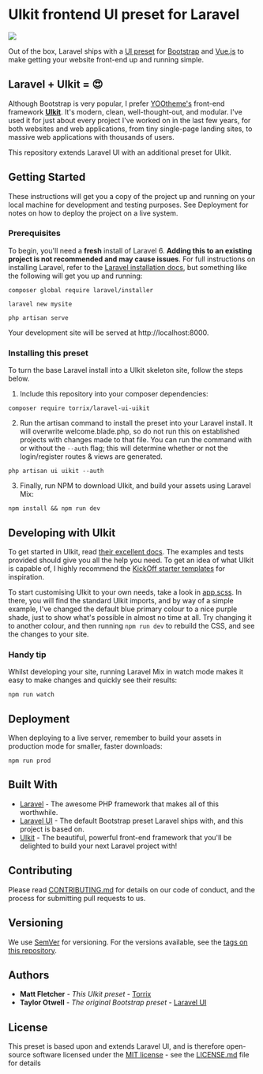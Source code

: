 # UIkit frontend UI preset for Laravel

![](https://torrix.uk/laravel-ui-uikit.jpg)

Out of the box, Laravel ships with a [UI preset](https://github.com/laravel/ui) for [Bootstrap](https://getbootstrap.com/) and [Vue.js](https://vuejs.org/) to make getting your website front-end up and running simple.

## Laravel + UIkit = :heart_eyes:

Although Bootstrap is very popular, I prefer [YOOtheme's](https://yootheme.com/) front-end framework **[UIkit](https://getuikit.com/)**. It's modern, clean, well-thought-out, and modular. I've used it for just about every project I've worked on in the last few years, for both websites and web applications, from tiny single-page landing sites, to massive web applications with thousands of users.

This repository extends Laravel UI with an additional preset for UIkit.

## Getting Started

These instructions will get you a copy of the project up and running on your local machine for development and testing purposes. See Deployment for notes on how to deploy the project on a live system.

### Prerequisites

To begin, you'll need a **fresh** install of Laravel 6. **Adding this to an existing project is not recommended and may cause issues**. For full instructions on installing Laravel, refer to the [Laravel installation docs](https://laravel.com/docs/6.x/installation), but something like the following will get you up and running:

```
composer global require laravel/installer

laravel new mysite

php artisan serve
```

Your development site will be served at http://localhost:8000.

### Installing this preset

To turn the base Laravel install into a UIkit skeleton site, follow the steps below.

1. Include this repository into your composer dependencies:

```
composer require torrix/laravel-ui-uikit
```

2. Run the artisan command to install the preset into your Laravel install. It will overwrite welcome.blade.php, so do not run this on established projects with changes made to that file. You can run the command with or without the `--auth` flag; this will determine whether or not the login/register routes & views are generated.

```
php artisan ui uikit --auth
```

3. Finally, run NPM to download UIkit, and build your assets using Laravel Mix:

```
npm install && npm run dev
```

## Developing with UIkit

To get started in UIkit, read [their excellent docs](https://getuikit.com/docs/introduction). The examples and tests provided should give you all the help you need. To get an idea of what UIkit is capable of, I highly recommend the [KickOff starter templates](https://zzseba78.github.io/Kick-Off/) for inspiration. 

To start customising UIkit to your own needs, take a look in [app.scss](src/Presets/uikit-stubs/app.scss). In there, you will find the standard UIkit imports, and by way of a simple example, I've changed the default blue primary colour to a nice purple shade, just to show what's possible in almost no time at all. Try changing it to another colour, and then running `npm run dev` to rebuild the CSS, and see the changes to your site.

### Handy tip

Whilst developing your site, running Laravel Mix in watch mode makes it easy to make changes and quickly see their results:

```
npm run watch
```

## Deployment

When deploying to a live server, remember to build your assets in production mode for smaller, faster downloads:
```
npm run prod
```

## Built With

* [Laravel](https://laravel.com/) - The awesome PHP framework that makes all of this worthwhile.
* [Laravel UI](https://github.com/laravel/ui) - The default Bootstrap preset Laravel ships with, and this project is based on.
* [UIkit](https://getuikit.com/) - The beautiful, powerful front-end framework that you'll be delighted to build your next Laravel project with!

## Contributing

Please read [CONTRIBUTING.md](CONTRIBUTING.md) for details on our code of conduct, and the process for submitting pull requests to us.

## Versioning

We use [SemVer](http://semver.org/) for versioning. For the versions available, see the [tags on this repository](https://github.com/Torrix/laravel-ui-uikit/tags). 

## Authors

* **Matt Fletcher** - *This UIkit preset* - [Torrix](https://torrix.uk)
* **Taylor Otwell** - *The original Bootstrap preset* - [Laravel UI](https://github.com/laravel/ui)

## License

This preset is based upon and extends Laravel UI, and is therefore open-source software licensed under the [MIT license](https://opensource.org/licenses/MIT) - see the [LICENSE.md](LICENSE.md) file for details

